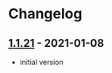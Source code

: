 # Changelog
## [1.1.21](https://github.com/squalomail/sqm-mc-magento1/releases/tag/1.1.21) - 2021-01-08
- initial version

